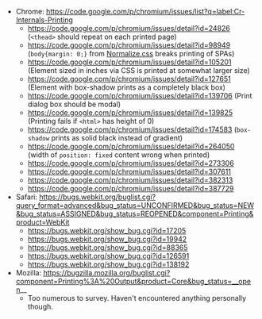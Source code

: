 * Chrome: https://code.google.com/p/chromium/issues/list?q=label:Cr-Internals-Printing
  * https://code.google.com/p/chromium/issues/detail?id=24826 (`<thead>` should repeat on each printed page)
  * https://code.google.com/p/chromium/issues/detail?id=98949 (`body{margin: 0;}` from [Normalize.css](https://github.com/necolas/normalize.css/blob/master/normalize.css) breaks printing of SPAs)
  * https://code.google.com/p/chromium/issues/detail?id=105201 (Element sized in inches via CSS is printed at somewhat larger size)
  * https://code.google.com/p/chromium/issues/detail?id=127651 (Element with box-shadow prints as a completely black box)
  * https://code.google.com/p/chromium/issues/detail?id=139706 (Print dialog box should be modal)
  * https://code.google.com/p/chromium/issues/detail?id=139825 (Printing fails if `<html>` has height of 0)
  * https://code.google.com/p/chromium/issues/detail?id=174583 (`box-shadow` prints as solid black instead of gradient)
  * https://code.google.com/p/chromium/issues/detail?id=264050 (width of `position: fixed` content wrong when printed)
  * https://code.google.com/p/chromium/issues/detail?id=273306
  * https://code.google.com/p/chromium/issues/detail?id=307611
  * https://code.google.com/p/chromium/issues/detail?id=382313
  * https://code.google.com/p/chromium/issues/detail?id=387729
* Safari: https://bugs.webkit.org/buglist.cgi?query_format=advanced&bug_status=UNCONFIRMED&bug_status=NEW&bug_status=ASSIGNED&bug_status=REOPENED&component=Printing&product=WebKit
  * https://bugs.webkit.org/show_bug.cgi?id=17205
  * https://bugs.webkit.org/show_bug.cgi?id=19942
  * https://bugs.webkit.org/show_bug.cgi?id=88365
  * https://bugs.webkit.org/show_bug.cgi?id=126591  
  * https://bugs.webkit.org/show_bug.cgi?id=138192
* Mozilla: https://bugzilla.mozilla.org/buglist.cgi?component=Printing%3A%20Output&product=Core&bug_status=__open__
  * Too numerous to survey. Haven't encountered anything personally though.
